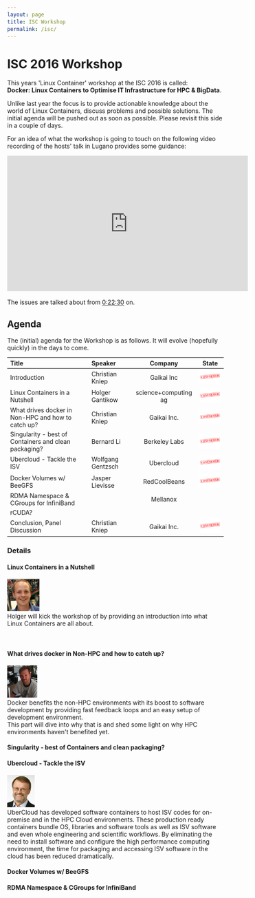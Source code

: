 ```yaml
---
layout: page
title: ISC Workshop
permalink: /isc/
---
```


# ISC 2016 Workshop

This years 'Linux Container' workshop at the ISC 2016 is called: <br>
 **Docker: Linux Containers to Optimise IT Infrastructure for HPC & BigData**.

Unlike last year the focus is to provide actionable knowledge about the world of Linux Containers, discuss problems and possible solutions.
The initial agenda will be pushed out as soon as possible. Please revisit this side in a couple of days.

For an idea of what the workshop is going to touch on the following video recording of the hosts' talk in Lugano provides some guidance:

<iframe width="560" height="315" src="https://www.youtube.com/embed/3gTJj-HuZuo?list=PLfE3_wJGw9KS3PBvqEcDdpiODeDjAs5v8" frameborder="0" allowfullscreen></iframe>

The issues are talked about from [0:22:30](https://youtu.be/3gTJj-HuZuo?list=PLfE3_wJGw9KS3PBvqEcDdpiODeDjAs5v8&t=1350) on.

## Agenda

The (initial) agenda for the Workshop is as follows. It will evolve (hopefully quickly) in the days to come.

|   Title                                  | Speaker   |  Company | State  |
|:----------------------------------- |:------------- |:------:|:------:|
| Introduction                        | Christian Kniep | Gaikai Inc | ![](/pics/confirmed.jpg) | 
| Linux Containers in a Nutshell | Holger Gantikow | science+computing ag | ![](/pics/confirmed.jpg) |
| What drives docker in Non-HPC and how to catch up? | Christian Kniep | Gaikai Inc. | ![](/pics/confirmed.jpg) |
| Singularity - best of Containers and clean packaging? | Bernard Li | Berkeley Labs | ![](/pics/confirmed.jpg) |
| Ubercloud - Tackle the ISV | Wolfgang Gentzsch | Ubercloud | ![](/pics/confirmed.jpg) |
| Docker Volumes w/ BeeGFS | Jasper Lievisse | RedCoolBeans |  ![](/pics/confirmed.jpg) |
| RDMA Namespace & CGroups for InfiniBand | | Mellanox | |
| rCUDA? | | | |
| Conclusion, Panel Discussion | Christian Kniep | Gaikai Inc. | ![](/pics/confirmed.jpg) |

### Details

#### Linux Containers in a Nutshell 
<div id="portrait">
    <img height="75" src="/pics/isc/holger.jpg">
</div>
Holger will kick the workshop of by providing an introduction into what Linux Containers are all about.
 <br>
 <br>
 <br>

#### What drives docker in Non-HPC and how to catch up?
<div id="portrait">
    <img height="75" src="/pics/Christian.png">
</div>
Docker benefits the non-HPC environments with its boost to software development by providing fast feedback loops and an easy setup of development environment.<br>
This part will dive into why that is and shed some light on why HPC environments haven't benefited yet.
 <br>

#### Singularity - best of Containers and clean packaging?

#### Ubercloud - Tackle the ISV
<div id="portrait">
    <img height="75" src="/pics/isc/wolfgang.jpg">
</div>
UberCloud has developed software containers to host ISV codes for on-premise and in the HPC Cloud environments. These production ready containers bundle OS, libraries and software tools as well as ISV software and even whole engineering and scientific workflows. By eliminating the need to install software and configure the high performance computing environment, the time for packaging and accessing ISV software in the cloud has been reduced dramatically.

#### Docker Volumes w/ BeeGFS

#### RDMA Namespace & CGroups for InfiniBand
